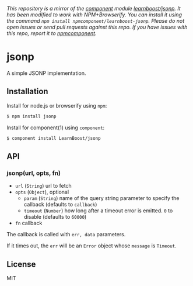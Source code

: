 *This repository is a mirror of the [component](http://component.io) module [learnboost/jsonp](http://github.com/learnboost/jsonp). It has been modified to work with NPM+Browserify. You can install it using the command `npm install npmcomponent/learnboost-jsonp`. Please do not open issues or send pull requests against this repo. If you have issues with this repo, report it to [npmcomponent](https://github.com/airportyh/npmcomponent).*

# jsonp

A simple JSONP implementation.

## Installation

Install for node.js or browserify using `npm`:

``` bash
$ npm install jsonp
```

Install for component(1) using `component`:

``` bash
$ component install LearnBoost/jsonp
```

## API

### jsonp(url, opts, fn)

- `url` (`String`) url to fetch
- `opts` (`Object`), optional
  - `param` (`String`) name of the query string parameter to specify
    the callback (defaults to `callback`)
  - `timeout` (`Number`) how long after a timeout error is emitted. `0` to
    disable (defaults to `60000`)
- `fn` callback

The callback is called with `err, data` parameters. 

If it times out, the `err` will be an `Error` object whose `message` is
`Timeout`.

## License

MIT
